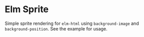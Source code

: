 # Elm Sprite

Simple sprite rendering for `elm-html` using `background-image` and `background-position`. See the example for usage.

